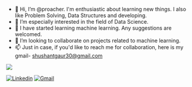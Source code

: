 - 👋 Hi, I’m @proacher. I'm enthusiastic about learning new things. I also like Problem Solving, Data Structures and developing. 
- 👀 I’m especially interested in the field of Data Science.
- 🌱 I have started learning machine learning. 
     Any suggestions  are welcomed.
- 💞️ I’m looking to collaborate on projects related to machine learning.
- 📫 Just in case, if you'd like to reach me for collaboration, here is my gmail- shushantgaur30@gmail.com 

<img src='https://github-readme-stats.vercel.app/api?username=Proacher&&show_icons=true&title_color=ff0000&icon_color=bb2acf&text_color=7fffd4&bg_color=151515'>

[![Linkedin](https://img.shields.io/badge/Shushant_Gaur-black?style=flat&logo=Linkedin&logoColor=blue&link=https://www.linkedin.com/in/shushant-gaur-08842518b/)](https://www.linkedin.com/in/shushant-gaur-08842518b/)
[![Gmail](https://img.shields.io/badge/Shushant_Gaur-black?style=flat&logo=Gmail&logoColor=brown&link=shushantgaur30@gmail.com)](shushantgaur30@gmail.com)
<!---
proacher/proacher is a ✨ special ✨ repository because its `README.md` (this file) appears on your GitHub profile.
You can click the Preview link to take a look at your changes.
--->
